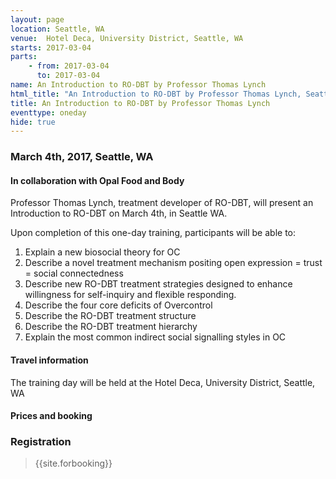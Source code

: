 ```yaml
---
layout: page
location: Seattle, WA
venue:  Hotel Deca, University District, Seattle, WA
starts: 2017-03-04
parts:
    - from: 2017-03-04
      to: 2017-03-04
name: An Introduction to RO-DBT by Professor Thomas Lynch
html_title: "An Introduction to RO-DBT by Professor Thomas Lynch, Seattle, WA"
title: An Introduction to RO-DBT by Professor Thomas Lynch
eventtype: oneday
hide: true
---
```


### March 4th, 2017, Seattle, WA

#### In collaboration with Opal Food and Body
Professor Thomas Lynch, treatment developer of RO-DBT, will present an Introduction to RO-DBT on March 4th, in Seattle WA. 

Upon completion of this one-day training, participants will be able to: 
1.	Explain a new biosocial theory for OC 
2.	Describe a novel treatment mechanism positing open expression = trust = social connectedness 
3.	Describe new RO-DBT treatment strategies designed to enhance willingness for self-inquiry and flexible responding.
4.	Describe the four core deficits of Overcontrol
5.	Describe the RO-DBT treatment structure
6.	Describe the RO-DBT treatment hierarchy
7.	Explain the most common indirect social signalling styles in OC


#### Travel information
The training day will be held at the Hotel Deca, University District, Seattle, WA

#### Prices and booking

### Registration

> {{site.forbooking}}
